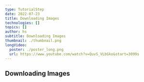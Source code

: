 ```yaml
---
type: TutorialStep
date: 2022-07-23
title: Downloading Images
technologies: []
topics: []
author: hs
subtitle: Downloading Images
thumbnail: ./thumbnail.png
longVideo:
  poster: ./poster_long.png
  url: https://www.youtube.com/watch?v=QuvS_VLbGko&start=3099s
---
```


## Downloading Images
